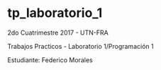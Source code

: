 # tp_laboratorio_1

2do Cuatrimestre 2017 - UTN-FRA

Trabajos Practicos - Laboratorio 1/Programación 1

Estudiante: Federico Morales
